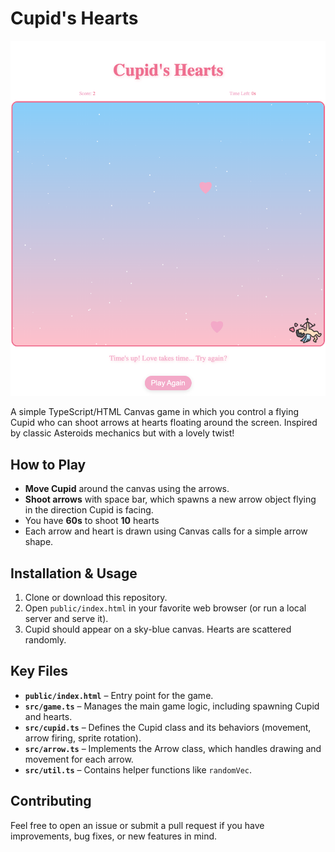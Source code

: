 # Cupid's Hearts
![alt-text](/public/cupid-game-image.png "Cupid's Hearts")

A simple TypeScript/HTML Canvas game in which you control a flying Cupid who can shoot arrows at hearts floating around the screen. 
Inspired by classic Asteroids mechanics but with a lovely twist!

## How to Play
- **Move Cupid** around the canvas using the arrows.
- **Shoot arrows** with space bar, which spawns a new arrow object flying in the direction Cupid is facing.
- You have **60s** to shoot **10** hearts
- Each arrow and heart is drawn using Canvas calls for a simple arrow shape. 

## Installation & Usage
1. Clone or download this repository.
2. Open `public/index.html` in your favorite web browser (or run a local server and serve it).
3. Cupid should appear on a sky-blue canvas. Hearts are scattered randomly.  


## Key Files
- **`public/index.html`** – Entry point for the game.
- **`src/game.ts`** – Manages the main game logic, including spawning Cupid and hearts.
- **`src/cupid.ts`** – Defines the Cupid class and its behaviors (movement, arrow firing, sprite rotation).
- **`src/arrow.ts`** – Implements the Arrow class, which handles drawing and movement for each arrow.
- **`src/util.ts`** – Contains helper functions like `randomVec`.

## Contributing
Feel free to open an issue or submit a pull request if you have improvements, bug fixes, or new features in mind.
